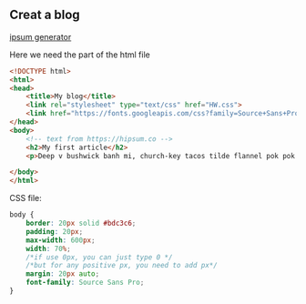 
## Creat a blog

[ipsum generator]

Here we need the <!DOCTYPE html> part of the html file
```html
<!DOCTYPE html>
<html>
<head>
	<title>My blog</title>
	<link rel="stylesheet" type="text/css" href="HW.css">
	<link href="https://fonts.googleapis.com/css?family=Source+Sans+Pro:400,400i,700,700i,900,900i" rel="stylesheet">
</head>
<body>
	<!-- text from https://hipsum.co -->
	<h2>My first article</h2>
	<p>Deep v bushwick banh mi, church-key tacos tilde flannel pok pok knausgaard +1 meditation plaid. Kitsch knausgaard keytar disrupt pitchfork, air plant YOLO. Swag tumeric green juice, pinterest man braid paleo ugh everyday carry. Cliche post-ironic heirloom, quinoa gentrify occupy subway tile typewriter. Portland semiotics chillwave, hoodie la croix woke YOLO heirloom DIY subway tile green juice meditation williamsburg. Occupy live-edge edison bulb, kinfolk DIY yuccie raw denim echo park. Schlitz meditation four loko pickled, raclette beard meh typewriter shabby chic.</p>

</body>
</html>
```
CSS file:
```css
body {
	border: 20px solid #bdc3c6;
	padding: 20px;
	max-width: 600px;
	width: 70%;
	/*if use 0px, you can just type 0 */
	/*but for any positive px, you need to add px*/
	margin: 20px auto;
	font-family: Source Sans Pro;
}
```





[ipsum generator]:http://theultralinx.com/2013/08/10-hilarious-lorem-ipsum-generators-web-designers/
